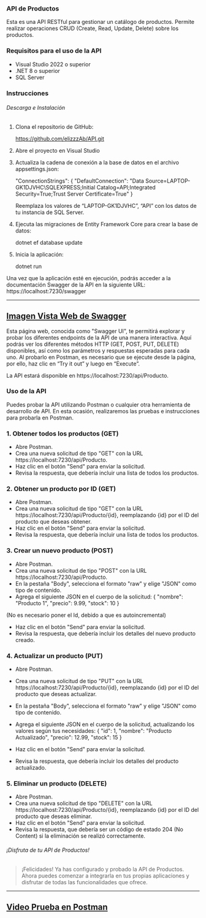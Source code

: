 ### API de Productos
Esta es una API RESTful para gestionar un catálogo de productos. Permite realizar operaciones CRUD (Create, Read, Update, Delete) sobre los productos.

### Requisitos para el uso de la API
- Visual Studio 2022 o superior
- .NET 8 o superior
- SQL Server
### Instrucciones
###### Descarga e Instalación



1.	Clona el repositorio de GitHub:

      https://github.com/elizzzAb/API.git


2.	Abre el proyecto en Visual Studio


3.	Actualiza la cadena de conexión a la base de datos en el archivo appsettings.json:

      "ConnectionStrings": {
        "DefaultConnection": "Data Source=LAPTOP-GK1DJVHC\\SQLEXPRESS;Initial Catalog=API;Integrated Security=True;Trust Server Certificate=True"
      }


      Reemplaza los valores de “LAPTOP-GK1DJVHC”, “API” con los datos de tu instancia de SQL Server.


4.	Ejecuta las migraciones de Entity Framework Core para crear la base de datos:

      dotnet ef database update

5.	Inicia la aplicación:

      dotnet run


Una vez que la aplicación esté en ejecución, podrás acceder a la documentación Swagger de la API en la siguiente URL:
https://localhost:7230/swagger

-----
[Imagen Vista Web de Swagger](https://drive.google.com/file/d/1J8YNrij_JAFhnlIJrDrqRcXEOTj0SRwM/view?usp=sharing)
-----

Esta página web, conocida como "Swagger UI", te permitirá explorar y probar los diferentes endpoints de la API de una manera interactiva. Aquí podrás ver los diferentes métodos HTTP (GET, POST, PUT, DELETE) disponibles, así como los parámetros y respuestas esperadas para cada uno. Al probarlo en Postman, es necesario que se ejecute desde la página, por ello, haz clic en “Try it out” y luego en “Execute”.

La API estará disponible en https://localhost:7230/api/Producto.

### Uso de la API
Puedes probar la API utilizando Postman o cualquier otra herramienta de desarrollo de API. En esta ocasión, realizaremos las pruebas e instrucciones para probarla en Postman.

### 1.	Obtener todos los productos (GET)
* Abre Postman.
* Crea una nueva solicitud de tipo "GET" con la URL https://localhost:7230/api/Producto.
* Haz clic en el botón "Send" para enviar la solicitud.
* Revisa la respuesta, que debería incluir una lista de todos los productos.

### 2.	Obtener un producto por ID (GET)
* Abre Postman.
* Crea una nueva solicitud de tipo "GET" con la URL https://localhost:7230/api/Producto/{id}, reemplazando {id} por el ID del producto que deseas obtener.
* Haz clic en el botón "Send" para enviar la solicitud.
* Revisa la respuesta, que debería incluir una lista de todos los productos.

### 3.	Crear un nuevo producto (POST)
* Abre Postman.
* Crea una nueva solicitud de tipo "POST" con la URL https://localhost:7230/api/Producto.
* En la pestaña "Body", selecciona el formato "raw" y elige "JSON" como tipo de contenido.
* Agrega el siguiente JSON en el cuerpo de la solicitud:
{
  "nombre": "Producto 1",
  "precio": 9.99,
  "stock": 10
}

(No es necesario poner el Id, debido a que es autoincremental)

* Haz clic en el botón "Send" para enviar la solicitud.
* Revisa la respuesta, que debería incluir los detalles del nuevo producto creado.

### 4.	Actualizar un producto (PUT)
* Abre Postman.
* Crea una nueva solicitud de tipo "PUT" con la URL https://localhost:7230/api/Producto/{id}, reemplazando {id} por el ID del producto que deseas actualizar.
* En la pestaña "Body", selecciona el formato "raw" y elige "JSON" como tipo de contenido.
* Agrega el siguiente JSON en el cuerpo de la solicitud, actualizando los valores según tus necesidades:
{
  "id": 1,
  "nombre": "Producto Actualizado",
  "precio": 12.99,
  "stock": 15
}

* Haz clic en el botón "Send" para enviar la solicitud.
* Revisa la respuesta, que debería incluir los detalles del producto actualizado.

### 5.	Eliminar un producto (DELETE)
* Abre Postman.
* Crea una nueva solicitud de tipo "DELETE" con la URL https://localhost:7230/api/Producto/{id}, reemplazando {id} por el ID del producto que deseas eliminar.
* Haz clic en el botón "Send" para enviar la solicitud.
* Revisa la respuesta, que debería ser un código de estado 204 (No Content) si la eliminación se realizó correctamente.


###### ¡Disfruta de tu API de Productos!

> ¡Felicidades! Ya has configurado y probado la API de Productos. Ahora puedes comenzar a integrarla en tus propias aplicaciones y disfrutar de todas las funcionalidades que ofrece.


----
[Video Prueba en Postman](https://drive.google.com/file/d/1BLcsHoEipdiA-S6hb_rk5JIUvT9YRcwj/view?usp=sharing)
---
